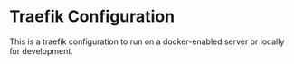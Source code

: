 # Traefik Configuration

This is a traefik configuration to run on a docker-enabled server or locally for development.